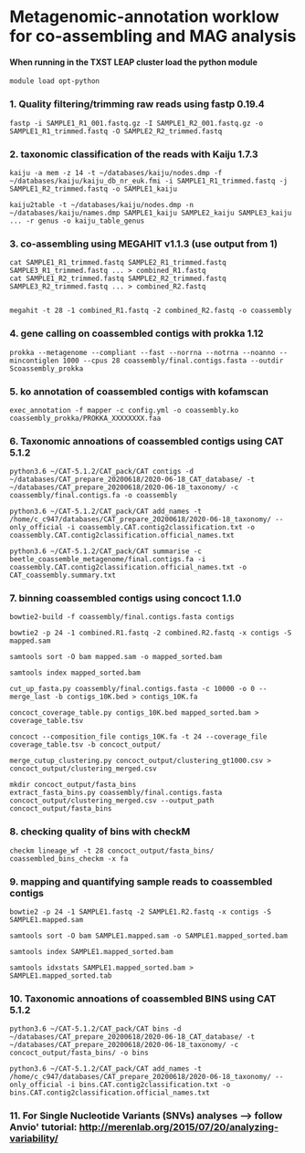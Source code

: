# Metagenomic-annotation worklow for co-assembling and MAG analysis
#### When running in the TXST LEAP cluster load the python module
```
module load opt-python
```

### 1. Quality filtering/trimming raw reads using fastp 0.19.4

```
fastp -i SAMPLE1_R1_001.fastq.gz -I SAMPLE1_R2_001.fastq.gz -o SAMPLE1_R1_trimmed.fastq -O SAMPLE2_R2_trimmed.fastq
```

### 2. taxonomic classification of the reads with Kaiju 1.7.3
```
kaiju -a mem -z 14 -t ~/databases/kaiju/nodes.dmp -f ~/databases/kaiju/kaiju_db_nr_euk.fmi -i SAMPLE1_R1_trimmed.fastq -j SAMPLE1_R2_trimmed.fastq -o SAMPLE1_kaiju

kaiju2table -t ~/databases/kaiju/nodes.dmp -n ~/databases/kaiju/names.dmp SAMPLE1_kaiju SAMPLE2_kaiju SAMPLE3_kaiju ... -r genus -o kaiju_table_genus
```
### 3. co-assembling using MEGAHIT v1.1.3 (use output from 1)
```
cat SAMPLE1_R1_trimmed.fastq SAMPLE2_R1_trimmed.fastq SAMPLE3_R1_trimmed.fastq ... > combined_R1.fastq
cat SAMPLE1_R2_trimmed.fastq SAMPLE2_R2_trimmed.fastq SAMPLE3_R2_trimmed.fastq ... > combined_R2.fastq


megahit -t 28 -1 combined_R1.fastq -2 combined_R2.fastq -o coassembly
```

### 4. gene calling on coassembled contigs with prokka 1.12
```
prokka --metagenome --compliant --fast --norrna --notrna --noanno --mincontiglen 1000 --cpus 28 coassembly/final.contigs.fasta --outdir Scoassembly_prokka
```

### 5. ko annotation of coassembled contigs with kofamscan
```
exec_annotation -f mapper -c config.yml -o coassembly.ko coassembly_prokka/PROKKA_XXXXXXXX.faa
```

### 6. Taxonomic annoations of coassembled contigs using CAT 5.1.2
```
python3.6 ~/CAT-5.1.2/CAT_pack/CAT contigs -d ~/databases/CAT_prepare_20200618/2020-06-18_CAT_database/ -t ~/databases/CAT_prepare_20200618/2020-06-18_taxonomy/ -c coassembly/final.contigs.fa -o coassembly

python3.6 ~/CAT-5.1.2/CAT_pack/CAT add_names -t /home/c_c947/databases/CAT_prepare_20200618/2020-06-18_taxonomy/ --only_official -i coassembly.CAT.contig2classification.txt -o coassembly.CAT.contig2classification.official_names.txt 

python3.6 ~/CAT-5.1.2/CAT_pack/CAT summarise -c beetle_coassemble_metagenome/final.contigs.fa -i coassembly.CAT.contig2classification.official_names.txt -o CAT_coassembly.summary.txt
```

### 7. binning coassembled contigs using concoct 1.1.0
```
bowtie2-build -f coassembly/final.contigs.fasta contigs

bowtie2 -p 24 -1 combined.R1.fastq -2 combined.R2.fastq -x contigs -S mapped.sam

samtools sort -O bam mapped.sam -o mapped_sorted.bam 

samtools index mapped_sorted.bam

cut_up_fasta.py coassembly/final.contigs.fasta -c 10000 -o 0 --merge_last -b contigs_10K.bed > contigs_10K.fa

concoct_coverage_table.py contigs_10K.bed mapped_sorted.bam > coverage_table.tsv

concoct --composition_file contigs_10K.fa -t 24 --coverage_file coverage_table.tsv -b concoct_output/

merge_cutup_clustering.py concoct_output/clustering_gt1000.csv > concoct_output/clustering_merged.csv

mkdir concoct_output/fasta_bins
extract_fasta_bins.py coassembly/final.contigs.fasta concoct_output/clustering_merged.csv --output_path concoct_output/fasta_bins
```

### 8. checking quality of bins with checkM
```
checkm lineage_wf -t 28 concoct_output/fasta_bins/ coassembled_bins_checkm -x fa
```

### 9. mapping and quantifying sample reads to coassembled contigs
```
bowtie2 -p 24 -1 SAMPLE1.fastq -2 SAMPLE1.R2.fastq -x contigs -S SAMPLE1.mapped.sam

samtools sort -O bam SAMPLE1.mapped.sam -o SAMPLE1.mapped_sorted.bam 

samtools index SAMPLE1.mapped_sorted.bam

samtools idxstats SAMPLE1.mapped_sorted.bam > SAMPLE1.mapped_sorted.tab
```

### 10. Taxonomic annoations of coassembled BINS using CAT 5.1.2
```
python3.6 ~/CAT-5.1.2/CAT_pack/CAT bins -d ~/databases/CAT_prepare_20200618/2020-06-18_CAT_database/ -t ~/databases/CAT_prepare_20200618/2020-06-18_taxonomy/ -c concoct_output/fasta_bins/ -o bins

python3.6 ~/CAT-5.1.2/CAT_pack/CAT add_names -t /home/c_c947/databases/CAT_prepare_20200618/2020-06-18_taxonomy/ --only_official -i bins.CAT.contig2classification.txt -o bins.CAT.contig2classification.official_names.txt 
```

### 11. For Single Nucleotide Variants (SNVs) analyses --> follow Anvio' tutorial: http://merenlab.org/2015/07/20/analyzing-variability/
